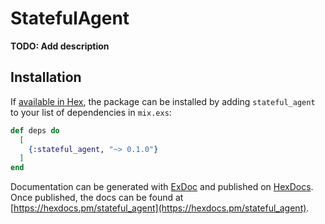 # StatefulAgent

**TODO: Add description**

## Installation

If [available in Hex](https://hex.pm/docs/publish), the package can be installed
by adding `stateful_agent` to your list of dependencies in `mix.exs`:

```elixir
def deps do
  [
    {:stateful_agent, "~> 0.1.0"}
  ]
end
```

Documentation can be generated with [ExDoc](https://github.com/elixir-lang/ex_doc)
and published on [HexDocs](https://hexdocs.pm). Once published, the docs can
be found at [https://hexdocs.pm/stateful_agent](https://hexdocs.pm/stateful_agent).

